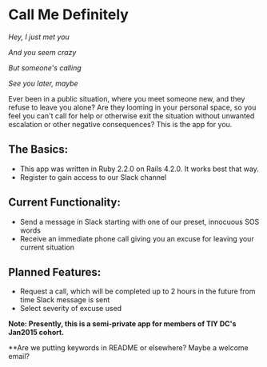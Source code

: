 # Call Me Definitely

<i>Hey, I just met  you</i>

<i>And you seem crazy</i>

<i>But someone's calling</i>

<i>See you later, maybe</i>

Ever been in a public situation, where you meet someone new, and they refuse to leave you alone?
Are they looming in your personal space, so you feel you can't call for help or otherwise exit the situation without unwanted escalation or other negative consequences? 
This is the app for you.




## The Basics:
* This app was written in Ruby 2.2.0 on Rails 4.2.0. It works best that way.
* Register to gain access to our Slack channel

## Current Functionality:

* Send a message in Slack starting with one of our preset, innocuous SOS words
* Receive an immediate phone call giving you an excuse for leaving your current situation

## Planned Features:
* Request a call, which will be completed up to 2 hours in the future from time Slack message is sent
* Select severity of excuse used

**Note: Presently, this is a semi-private app for members of TIY DC's Jan2015 cohort.**

**Are we putting keywords in README or elsewhere? Maybe a welcome email?